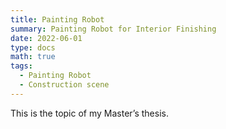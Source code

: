 ```yaml
---
title: Painting Robot
summary: Painting Robot for Interior Finishing
date: 2022-06-01
type: docs
math: true
tags:
  - Painting Robot
  - Construction scene
---
```




This is the topic of my Master’s thesis.


<!--more-->
